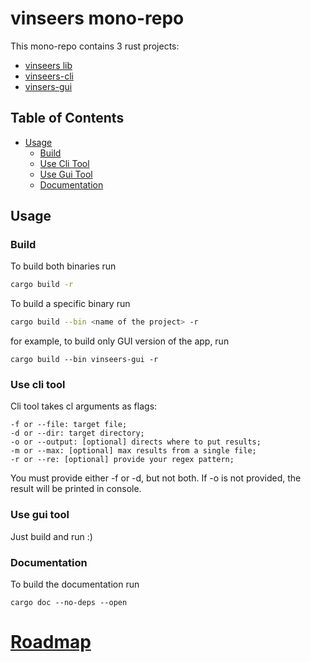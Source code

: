 # vinseers mono-repo

This mono-repo contains 3 rust projects:
- [vinseers lib](https://github.com/Lukas-Les/vinseers/tree/main/vinseers)
- [vinseers-cli](https://github.com/Lukas-Les/vinseers/tree/main/vinseers-cli)
- [vinsers-gui](https://github.com/Lukas-Les/vinseers/tree/main/vinseers-gui)

## Table of Contents
- [Usage](#usage)
    - [Build](#build)
    - [Use Cli Tool](#use-cli-tool)
    - [Use Gui Tool](#use-gui-tool)
    - [Documentation](#documentation)

## Usage

### Build
To build both binaries run 
```sh
cargo build -r
```

To build a specific binary run
```sh
cargo build --bin <name of the project> -r
```

for example, to build only GUI version of the app, run
```shell
cargo build --bin vinseers-gui -r
```

### Use cli tool
Cli tool takes cl arguments as flags:
```
-f or --file: target file;
-d or --dir: target directory;
-o or --output: [optional] directs where to put results;
-m or --max: [optional] max results from a single file;
-r or --re: [optional] provide your regex pattern;
```
You must provide either -f or -d, but not both.
If -o is not provided, the result will be printed in console.

### Use gui tool
Just build and run :)

### Documentation
To build the documentation run
```shell
cargo doc --no-deps --open
```


# [Roadmap](https://docs.google.com/spreadsheets/d/12Dp7DlwmRPYVgzjRKY51OGcWUiygf9YCNgGr3l3T20Y/edit?usp=sharing)
